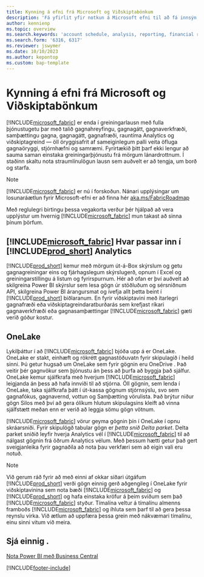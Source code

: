 ```yaml
---
title: Kynning á efni frá Microsoft og Viðskiptabönkum
description: 'Fá yfirlit yfir notkun á Microsoft efni til að fá innsýn, viðskiptagreind og afkastavísa úr aðalgögnum fyrirtækisins.'
author: kennienp
ms.topic: overview
ms.search.keywords: 'account schedule, analysis, reporting, financial report, business intelligence, KPI'
ms.search.form: '6316, 6317'
ms.reviewer: jswymer
ms.date: 10/10/2023
ms.author: kepontop
ms.custom: bap-template
---
```

# <a name="introduction-to-microsoft-fabric-and-business-central"></a>Kynning á efni frá Microsoft og Viðskiptabönkum

[!INCLUDE[microsoft_fabric](includes/microsoft_fabric.md)] er enda í greiningarlausn með fulla þjónustugetu þar með talið gagnahreyfingu, gagnagátt, gagnaverkfræði, samþættingu gagna, gagnagátt, gagnafræði, rauntíma Analytics og viðskiptagreind &mdash; öll öryggisafrit af sameiginlegum palli veita öfluga gagnaöryggi, stjórnhæfni og samræmi. Fyrirtækið þitt þarf ekki lengur að sauma saman einstaka greiningarþjónustu frá mörgum lánardrottnum. Í staðinn skaltu nota straumlínulögun lausn sem auðvelt er að tengja, um borð og starfa.

> [!NOTE]
> [!INCLUDE[microsoft_fabric](includes/microsoft_fabric.md)] er nú í forskoðun. Nánari upplýsingar um losunaráætlun fyrir Microsoft-efni er að finna hér [aka.ms/FabricRoadmap](https://aka.ms/FabricRoadmap)
> 
> Með reglulegri birtingu þessa vegakorta verður þér hjálpað að vera upplýstur um hvernig  [!INCLUDE[microsoft_fabric](includes/microsoft_fabric.md)]  mun takast að sinna þínum þörfum.

## <a name="where-does--fit-into-includeprod_short-analytics"></a>[!INCLUDE[microsoft_fabric](includes/microsoft_fabric.md)] Hvar passar inn í  [!INCLUDE[prod_short](includes/prod_short.md)]  Analytics

[!INCLUDE[prod_short](includes/prod_short.md)] kemur með mörgum út-á-Box skýrslum og getu gagnagreiningar eins og fjárhagslegum skýrslugerð, opnum í Excel og greiningarstillingu á listum og fyrirspurnum. Hér að ofan er því auðvelt að skilgreina  Power BI  skýrslur sem lesa gögn úr stöðluðum og sérsniðnum API, skilgreina  Power BI  árangursmat og ívefja allt þetta beint í  [!INCLUDE[prod_short](includes/prod_short.md)]  biðlaranum. En fyrir viðskiptavini með ítarlegri gagnafræði eða viðskiptagreindaratburðarás sem krefjast ríkari gagnaverkfræði eða gagnasamþættingar  [!INCLUDE[microsoft_fabric](includes/microsoft_fabric.md)]  gæti verið góður kostur. 

## <a name="onelake"></a>OneLake

Lykilþáttur í að  [!INCLUDE[microsoft_fabric](includes/microsoft_fabric.md)]  bjóða upp á er OneLake. OneLake er stakt, einhæft og rökrétt gagnastöðuvatn fyrir skipulagið í heild sinni. Þú getur hugsað um OneLake sem fyrir gögnin eru OneDrive . Það veitir þér gagnvökur sem þjónustu án þess að þurfa að byggja það sjálfur. OneLake kemur sjálfkrafa með hverjum  [!INCLUDE[microsoft_fabric](includes/microsoft_fabric.md)]  leigjanda án þess að hafa innviði til að stjórna. Öll gögnin, sem lenda í OneLake, taka sjálfkrafa þátt í út-kassa gögnum stjórnsýslu, svo sem gagnafókus, gagnavernd, vottun og Samþætting vörulista. Það brýtur niður gögn Silos með því að gera ólíkum hlutum skipulagsins kleift að vinna sjálfstætt meðan enn er verið að leggja sömu gögn vötnum.

[!INCLUDE[microsoft_fabric](includes/microsoft_fabric.md)] vörur geyma gögnin þín í OneLake í opnu skráarsniði. Fyrir skipulögð tabular gögn er  *þetta snið Delta parket*. Delta parket sniðið leyfir hverja Analytics vél í  [!INCLUDE[microsoft_fabric](includes/microsoft_fabric.md)]  til að nálgast gögnin frá öðrum Analytics vélum. Með þessum hætti getur það gert sveigjanleika fyrir gagnaðila að nota þau verkfæri sem að eigin vali eru notuð.

> [!NOTE]
> Við gerum ráð fyrir að með einni af okkar síðari útgáfum  [!INCLUDE[prod_short](includes/prod_short.md)]  verði gögn einnig gerð aðgengileg í OneLake fyrir viðskiptavinina sem nota bæði  [!INCLUDE[microsoft_fabric](includes/microsoft_fabric.md)]  og  [!INCLUDE[prod_short](includes/prod_short.md)]  og hafa einstaka kröfur á þeim sviðum sem það  [!INCLUDE[microsoft_fabric](includes/microsoft_fabric.md)]  styður. Tímalína veltur á tímalínu almenns framboðs  [!INCLUDE[microsoft_fabric](includes/microsoft_fabric.md)]  og íhluta sem þarf til að gera þessa reynslu virka. Við ætlum að uppfæra þessa grein með nákvæmari tímalínu, einu sinni vitum við meira.

## <a name="see-also"></a>Sjá einnig .
[Nota Power BI með Business Central](admin-powerbi.md)   

[!INCLUDE[footer-include](includes/footer-banner.md)]
